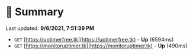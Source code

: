 # 📖 Summary
Last updated: **9/6/2021, 7:51:39 PM**

- `GET` [https://uptimerfree.tk](https://uptimerfree.tk) - **Up** (6594ms)
- `GET` [https://monitoruptimer.tk](https://monitoruptimer.tk) - **Up** (490ms)
